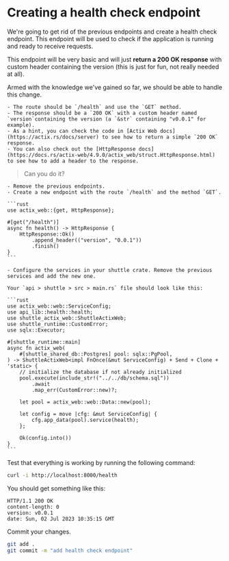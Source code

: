 # Creating a health check endpoint

We're going to get rid of the previous endpoints and create a health check endpoint. This endpoint will be used to check if the application is running and ready to receive requests.

This endpoint will be very basic and will just **return a 200 OK response** with custom header containing the version (this is just for fun, not really needed at all).

Armed with the knowledge we've gained so far, we should be able to handle this change.


```admonish example title="Exercise: Create a health check endpoint"
- The route should be `/health` and use the `GET` method.
- The response should be a `200 OK` with a custom header named `version`containing the version (a `&str` containing "v0.0.1" for example).
- As a hint, you can check the code in [Actix Web docs](https://actix.rs/docs/server) to see how to return a simple `200 OK` response.
- You can also check out the [HttpResponse docs](https://docs.rs/actix-web/4.9.0/actix_web/struct.HttpResponse.html) to see how to add a header to the response.
```

> Can you do it?

~~~admonish tip title="Solution" collapsible=true
- Remove the previous endpoints.
- Create a new endpoint with the route `/health` and the method `GET`.

```rust
use actix_web::{get, HttpResponse};

#[get("/health")]
async fn health() -> HttpResponse {
    HttpResponse::Ok()
        .append_header(("version", "0.0.1"))
        .finish()
}
```

- Configure the services in your shuttle crate. Remove the previous services and add the new one.

Your `api > shuttle > src > main.rs` file should look like this:

```rust
use actix_web::web::ServiceConfig;
use api_lib::health::health;
use shuttle_actix_web::ShuttleActixWeb;
use shuttle_runtime::CustomError;
use sqlx::Executor;

#[shuttle_runtime::main]
async fn actix_web(
    #[shuttle_shared_db::Postgres] pool: sqlx::PgPool,
) -> ShuttleActixWeb<impl FnOnce(&mut ServiceConfig) + Send + Clone + 'static> {
    // initialize the database if not already initialized
    pool.execute(include_str!("../../db/schema.sql"))
        .await
        .map_err(CustomError::new)?;

    let pool = actix_web::web::Data::new(pool);

    let config = move |cfg: &mut ServiceConfig| {
        cfg.app_data(pool).service(health);
    };

    Ok(config.into())
}
```
~~~

Test that everything is working by running the following command:

```bash
curl -i http://localhost:8000/health
```

You should get something like this:

```text
HTTP/1.1 200 OK
content-length: 0
version: v0.0.1
date: Sun, 02 Jul 2023 10:35:15 GMT
```

Commit your changes.

```bash
git add .
git commit -m "add health check endpoint"
```
